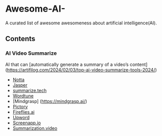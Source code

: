 # Awesome-AI-
A curated list of awesome awesomeness about artificial intelligence(AI).

## Contents

### AI Video Summarize
AI that can [automatically generate a summary of a video’s content] (https://artifilog.com/2024/02/03/top-ai-video-summarize-tools-2024/)
- [Notta](https://www.notta.ai/en)
- [Jasper](https://jasper.ai/)
- [summarize.tech](https://summarize.tech/)
- [Wordtune](https://www.wordtune.com/)
- [Mindgrasp] (https://mindgrasp.ai/)
- [Pictory](https://pictory.ai/)
- [Fireflies.ai](https://fireflies.ai/)
- [Upword](https://www.upword.ai/)
- [Screenapp.io](https://www.screenapp.io/)
- [Summarization.video](https://summarization.video/)